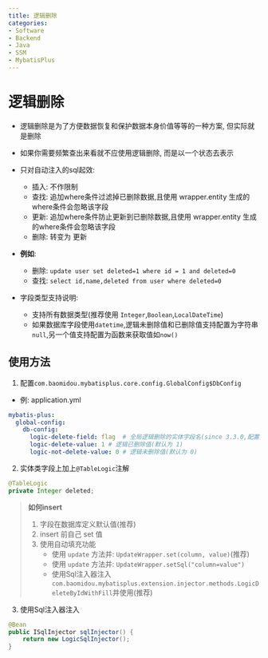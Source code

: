 ```yaml
---
title: 逻辑删除
categories:
- Software
- Backend
- Java
- SSM
- MybatisPlus
---
```

# 逻辑删除

- 逻辑删除是为了方便数据恢复和保护数据本身价值等等的一种方案, 但实际就是删除
- 如果你需要频繁查出来看就不应使用逻辑删除, 而是以一个状态去表示

- 只对自动注入的sql起效:
    - 插入: 不作限制
    - 查找: 追加where条件过滤掉已删除数据,且使用 wrapper.entity 生成的where条件会忽略该字段
    - 更新: 追加where条件防止更新到已删除数据,且使用 wrapper.entity 生成的where条件会忽略该字段
    - 删除: 转变为 更新
- **例如**:
    - 删除: `update user set deleted=1 where id = 1 and deleted=0`
    - 查找: `select id,name,deleted from user where deleted=0`
- 字段类型支持说明:
    - 支持所有数据类型(推荐使用 `Integer`,`Boolean`,`LocalDateTime`)
    - 如果数据库字段使用`datetime`,逻辑未删除值和已删除值支持配置为字符串`null`,另一个值支持配置为函数来获取值如`now()`

## 使用方法

1. 配置`com.baomidou.mybatisplus.core.config.GlobalConfig$DbConfig`

- 例: application.yml

```yaml
mybatis-plus:
  global-config:
    db-config:
      logic-delete-field: flag  # 全局逻辑删除的实体字段名(since 3.3.0,配置后可以忽略不配置步骤2)
      logic-delete-value: 1 # 逻辑已删除值(默认为 1)
      logic-not-delete-value: 0 # 逻辑未删除值(默认为 0)
```

2. 实体类字段上加上`@TableLogic`注解

```java
@TableLogic
private Integer deleted;
```

> **如何insert**
>
> 1. 字段在数据库定义默认值(推荐)
> 2. insert 前自己 set 值
> 3. 使用自动填充功能
>     - 使用 `update` 方法并: `UpdateWrapper.set(column, value)`(推荐)
>     - 使用 `update` 方法并: `UpdateWrapper.setSql("column=value")`
>     - 使用Sql注入器注入`com.baomidou.mybatisplus.extension.injector.methods.LogicDeleteByIdWithFill`并使用(推荐)

3. 使用Sql注入器注入

```java
@Bean
public ISqlInjector sqlInjector() {
    return new LogicSqlInjector();
}
```

